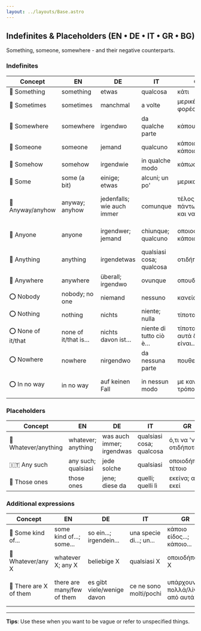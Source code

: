 ```yaml
---
layout: ../layouts/Base.astro
---
```

## Indefinites & Placeholders (EN • DE • IT • GR • BG)

Something, someone, somewhere - and their negative counterparts.

### Indefinites
| Concept | EN | DE | IT | GR | BG |
|---|---|---|---|---|---|
| 🔘 Something | something | etwas | qualcosa | κάτι | нещо |
| 🔘 Sometimes | sometimes | manchmal | a volte | μερικές φορές | понякога |
| 🔘 Somewhere | somewhere | irgendwo | da qualche parte | κάπου | някъде |
| 🔘 Someone | someone | jemand | qualcuno | κάποιος/κάποια | някой |
| 🔘 Somehow | somehow | irgendwie | in qualche modo | κάπως | някак |
| 🔘 Some | some (a bit) | einige; etwas | alcuni; un po' | μερικοί; λίγο | някои; малко |
| 🔘 Anyway/anyhow | anyway; anyhow | jedenfalls; wie auch immer | comunque | τέλος πάντων; όπως και να 'χει | както и да е; така или иначе |
| 🔘 Anyone | anyone | irgendwer; jemand | chiunque; qualcuno | οποιοσδήποτε; κάποιος | който и да е; някой |
| 🔘 Anything | anything | irgendetwas | qualsiasi cosa; qualcosa | οτιδήποτε | каквото и да е |
| 🔘 Anywhere | anywhere | überall; irgendwo | ovunque | οπουδήποτε | където и да е |
| ⭕ Nobody | nobody; no one | niemand | nessuno | κανείς | никой |
| ⭕ Nothing | nothing | nichts | niente; nulla | τίποτα | нищо |
| ⭕ None of it/that | none of it/that is… | nichts davon ist… | niente di tutto ciò è… | τίποτα από αυτά δεν είναι… | нищо от това не е… |
| ⭕ Nowhere | nowhere | nirgendwo | da nessuna parte | πουθενά | никъде |
| ⭕ In no way | in no way | auf keinen Fall | in nessun modo | με κανέναν τρόπο | по никакъв начин |

### Placeholders
| Concept | EN | DE | IT | GR | BG |
|---|---|---|---|---|---|
| 🔄 Whatever/anything | whatever; anything | was auch immer; irgendwas | qualsiasi cosa; qualcosa | ό,τι να 'ναι; οτιδήποτε | каквото и да е; нещо си |
| 🇮🇹 Any such | any such; qualsiasi | jede solche | qualsiasi | οποιοδήποτε τέτοιο | всякакъв такъв |
| 🔘 Those ones | those ones | jene; diese da | quelli; quelli lì | εκείνα; αυτά εκεί | ония; тия |

### Additional expressions
| Concept | EN | DE | IT | GR | BG |
|---|---|---|---|---|---|
| 🔘 Some kind of... | some kind of...; some... | so ein...; irgendein... | una specie di...; un... | κάποιο είδος...; κάποιο... | някъв...; нещо като... |
| 🤷 Whatever/any X | whatever X; any X | beliebige X | qualsiasi X | οποιοδήποτε X | всякакъв X |
| 🔘 There are X of them | there are many/few of them | es gibt viele/wenige davon | ce ne sono molti/pochi | υπάρχουν πολλά/λίγα από αυτά | има много/малко от тях |

---
**Tips**: Use these when you want to be vague or refer to unspecified things.
